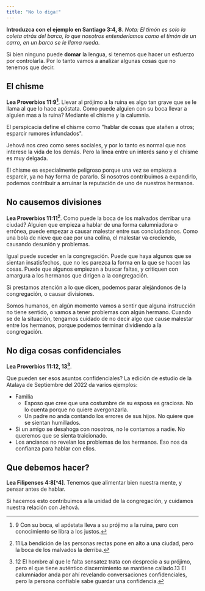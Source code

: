 ```yaml
---
title: "No lo diga!"
---
```


<!--

Estructura.

Hablaremos de las cosas que no tenemos que decir.

1. No tenemos que contar chismes. Estos dañan irreparablemente la reputacion de
   las personas.
2. No tenemos que decir cosas que causen divisiones. Tal vez se sientan
   descontentos o insatifechos.
3. No tenemos que decir cosas confidenciales. Como ciertas cosas dentro de la
   familia, o lo que nos confien nuestros amigos.

La receta para evitarlo, pensar antes de hablar, y preguntarnos si lo que vamos
a decir es amoroso (Filipenses 4:8).

-->

**Introduzca con el ejemplo en Santiago 3:4, 8**. *Nota: El timón es solo la
coleta atrás del barco, lo que nosotros entenderíamos como el timón de un
carro, en un barco se le llama rueda*.

Si bien ninguno puede **domar** la lengua, si tenemos que hacer un esfuerzo por
controlarla. Por lo tanto vamos a analizar algunas cosas que no tenemos que
decir.

El chisme
---------

**Lea Proverbios 11:9[^1]**. Llevar al prójimo a la ruina es algo tan grave que
se le llama al que lo hace apóstata. Como puede alguien con su boca llevar
a alguien mas a la ruina? Mediante el chisme y la calumnia.

[^1]: 9 Con su boca, el apóstata lleva a su prójimo a la ruina, pero con
conocimiento se libra a los justos.

El perspicacia define el chisme como "hablar de cosas que atañen a otros;
esparcir rumores infundados".

Jehová nos creo como seres sociales, y por lo tanto es normal que nos interese
la vida de los demás. Pero la linea entre un interés sano y el chisme es muy
delgada.

El chisme es especialmente peligroso porque una vez se empieza a esparcir, ya
no hay forma de pararlo. Si nosotros contribuimos a expandirlo, podemos
contribuir a arruinar la reputación de uno de nuestros hermanos.

No causemos divisiones
----------------------

**Lea Proverbios 11:11[^2]**. Como puede la boca de los malvados derribar una
ciudad? Alguien que empieza a hablar de una forma calumniadora o errónea, puede
empezar a causar malestar entre sus conciudadanos. Como una bola de nieve que
cae por una colina, el malestar va creciendo, causando desunión y problemas.

Igual puede suceder en la congregación. Puede que haya algunos que se sientan
insatisfechos, que no les parezca la forma en la que se hacen las cosas. Puede
que algunos empiezan a buscar faltas, y critiquen con amargura a los hermanos
que dirigen a la congregación.

Si prestamos atención a lo que dicen, podemos parar alejándonos de la
congregación, o causar divisiones.

Somos humanos, en algún momento vamos a sentir que alguna instrucción no tiene
sentido, o vamos a tener problemas con algún hermano. Cuando se de la
situación, tengamos cuidado de no decir algo que cause malestar entre los
hermanos, porque podemos terminar dividiendo a la congregación.

[^2]: 11 La bendición de las personas rectas pone en alto a una ciudad, pero la
boca de los malvados la derriba.

No diga cosas confidenciales
----------------------------

**Lea Proverbios 11:12, 13[^3]**.

[^3]: 12 El hombre al que le falta sensatez trata con desprecio a su prójimo,
pero el que tiene auténtico discernimiento se mantiene callado.13 El
calumniador anda por ahí revelando conversaciones confidenciales, pero la
persona confiable sabe guardar una confidencia.

Que pueden ser esos asuntos confidenciales? La edición de estudio de la Atalaya
de Septiembre del 2022 da varios ejemplos:

* Familia
    * Esposo que cree que una costumbre de su esposa es graciosa. No lo cuenta
      porque no quiere avergonzarla.
    * Un padre no anda contando los errores de sus hijos. No quiere que se
      sientan humillados.
* Si un amigo se desahoga con nosotros, no le contamos a nadie. No queremos que
  se sienta traicionado.
* Los ancianos no revelan los problemas de los hermanos. Eso nos da confianza
  para hablar con ellos.

Que debemos hacer?
------------------

**Lea Filipenses 4:8[^4]**. Tenemos que alimentar bien nuestra mente, y pensar
antes de hablar.

Si hacemos esto contribuimos a la unidad de la congregación, y cuidamos nuestra
relación con Jehová.
